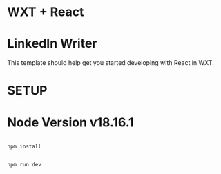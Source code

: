 
# WXT + React

# LinkedIn Writer




This template should help get you started developing with React in WXT.



# SETUP



# Node Version v18.16.1




```

npm install

```



```

npm run dev

```

